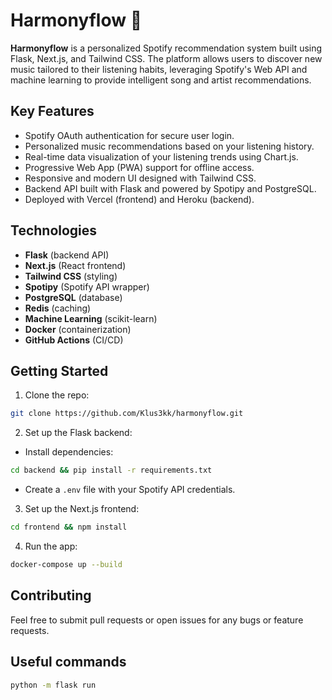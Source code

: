 # Harmonyflow 🎵

**Harmonyflow** is a personalized Spotify recommendation system built using Flask, Next.js, and Tailwind CSS. The platform allows users to discover new music tailored to their listening habits, leveraging Spotify's Web API and machine learning to provide intelligent song and artist recommendations.

## Key Features

- Spotify OAuth authentication for secure user login.
- Personalized music recommendations based on your listening history.
- Real-time data visualization of your listening trends using Chart.js.
- Progressive Web App (PWA) support for offline access.
- Responsive and modern UI designed with Tailwind CSS.
- Backend API built with Flask and powered by Spotipy and PostgreSQL.
- Deployed with Vercel (frontend) and Heroku (backend).

## Technologies

- **Flask** (backend API)
- **Next.js** (React frontend)
- **Tailwind CSS** (styling)
- **Spotipy** (Spotify API wrapper)
- **PostgreSQL** (database)
- **Redis** (caching)
- **Machine Learning** (scikit-learn)
- **Docker** (containerization)
- **GitHub Actions** (CI/CD)

## Getting Started

1. Clone the repo:

```bash
git clone https://github.com/Klus3kk/harmonyflow.git
```

2. Set up the Flask backend:

- Install dependencies:

```bash
cd backend && pip install -r requirements.txt
```

- Create a `.env` file with your Spotify API credentials.

3. Set up the Next.js frontend:

```bash
cd frontend && npm install
```

4. Run the app:

```bash
docker-compose up --build
```

## Contributing

Feel free to submit pull requests or open issues for any bugs or feature requests.

## Useful commands

```bash
python -m flask run
```
